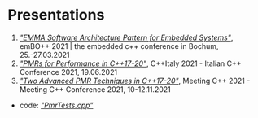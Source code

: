 # Presentations

1. [*"EMMA Software Architecture Pattern for Embedded Systems"*](./EMMA&#32;architectural&#32;pattern.pdf), emBO++ 2021 | the embedded c++ conference in Bochum, 25.-27.03.2021 
2. [*"PMRs for Performance in C++17-20"*](./PMRs&#32;for&#32;performance.pdf), C++Italy 2021 - Italian C++ Conference 2021, 19.06.2021
3. [*"Two Advanced PMR Techniques in C++17-20"*](./Two&#32;advanced&#32;PMR&#32;techniques.pdf), Meeting C++ 2021 - Meeting C++ Conference 2021, 10-12.11.2021
  - code: [*"PmrTests.cpp"*](./PmrTests.cpp)


